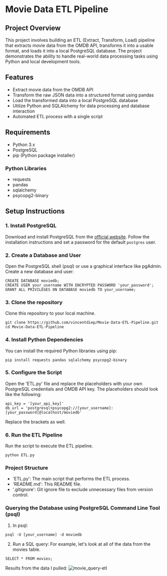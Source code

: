 # Movie Data ETL Pipeline

## Project Overview

This project involves building an ETL (Extract, Transform, Load) pipeline that extracts movie data from the OMDB API, transforms it into a usable format, and loads it into a local PostgreSQL database. 
The project demonstrates the ability to handle real-world data processing tasks using Python and local development tools.

## Features

- Extract movie data from the OMDB API
- Transform the raw JSON data into a structured format using pandas
- Load the transformed data into a local PostgreSQL database
- Utilize Python and SQLAlchemy for data processing and database interaction
- Automated ETL process with a single script

## Requirements

- Python 3.x
- PostgreSQL
- pip (Python package installer)

### Python Libraries

- requests
- pandas
- sqlalchemy
- psycopg2-binary

## Setup Instructions

### 1. Install PostgreSQL

Download and install PostgreSQL from the [official website](https://www.postgresql.org/download/). Follow the installation instructions and set a password for the default `postgres` user.

### 2. Create a Database and User

Open the PostgreSQL shell (psql) or use a graphical interface like pgAdmin. Create a new database and user:
```
CREATE DATABASE moviedb;
CREATE USER your_username WITH ENCRYPTED PASSWORD 'your_password';
GRANT ALL PRIVILEGES ON DATABASE moviedb TO your_username;
```

### 3. Clone the repository

Clone this repository to your local machine.
```
git clone https://github.com/vincentdiep/Movie-Data-ETL-Pipeline.git
cd Movie-Data-ETL-Pipeline
```

### 4. Install Python Dependencies

You can install the required Python libraries using pip:
```
pip install requests pandas sqlalchemy psycopg2-binary
```

### 5. Configure the Script

Open the 'ETL.py' file and replace the placeholders with your own PostgreSQL credentials and OMDB API key.
The placeholders should look like the following:
```
api_key = '[your_api_key]'
db_url = 'postgresql+psycopg2://[your_username]:[your_password]@localhost/moviedb'
```
Replace the brackets as well.

### 6. Run the ETL Pipeline

Run the script to execute the ETL pipeline.

```
python ETL.py
```

### Project Structure

- 'ETL.py': The main script that performs the ETL process.
- 'README.md': This README file.
- '.gitignore': Git ignore file to exclude unnecessary files from version control.

### Querying the Database using PostgreSQL Command Line Tool (psql)

1. In psql:
```
psql -U [your_username] -d moviedb
```

2. Run a SQL query:
    For example, let's look at all of the data from the movies table.
```
SELECT * FROM movies;
```
Results from the data I pulled:
![movie_query-etl](https://github.com/vincentdiep/Movie-Data-ETL-Pipeline/assets/51553736/c9776ebe-4499-4ba0-956d-bde4ab3850ad)
